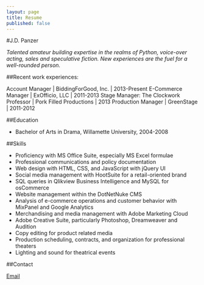 ```yaml
---
layout: page
title: Resume
published: false
---
```


#J.D. Panzer

*Talented amateur building expertise in the realms of Python, voice-over acting, sales and speculative fiction. New experiences are the fuel for a well-rounded person.*

##Recent work experiences:

Account Manager | BiddingForGood, Inc. | 2013-Present
E-Commerce Manager | ExOfficio, LLC | 2011-2013
Stage Manager: The Clockwork Professor | Pork Filled Productions | 2013
Production Manager | GreenStage | 2011-2012

##Education

* Bachelor of Arts in Drama, Willamette University, 2004-2008

##Skills

* Proficiency with MS Office Suite, especially MS Excel formulae
* Professional communications and policy documentation
* Web design with HTML, CSS, and JavaScript with jQuery UI
* Social media management with HootSuite for a retail-oriented brand
* SQL queries in Qlikview Business Intelligence and MySQL for osCommerce
* Website management within the DotNetNuke CMS
* Analysis of e-commerce operations and customer behavior with MixPanel and Google Analytics
* Merchandising and media management with Adobe Marketing Cloud
* Adobe Creative Suite, particularly Photoshop, Dreamweaver and Audition
* Copy editing for product related media
* Production scheduling, contracts, and organization for professional theaters
* Lighting and sound for theatrical events

##Contact

[Email](mailto:jason.drew.panzer@gmail.com)


